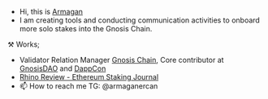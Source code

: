 - Hi, this is [Armagan](https://twitter.com/dirtynodes)
- I am creating tools and conducting communication activities to onboard more solo stakes into the Gnosis Chain.

⚒  Works;
- Validator Relation Manager [Gnosis Chain](https://gnosis.io), Core contributor at [GnosisDAO](https://gnosis.io) and [DappCon](https://www.dappcon.io/)
- [Rhino Review - Ethereum Staking Journal](https://rhinoreview.substack.com/)
- 📫 How to reach me TG: @armaganercan

<!---
0xarmagan/0xarmagan is a ✨ special ✨ repository because its `README.md` (this file) appears on your GitHub profile.
You can click the Preview link to take a look at your changes.
--->
